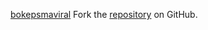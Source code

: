 [bokepsmaviral](https://bokepsmaviral.pages.dev)
Fork the [repository](https://github.com/hormabalun) on GitHub.